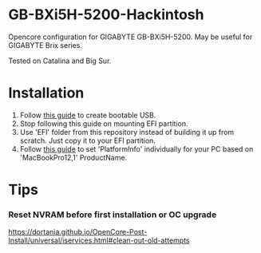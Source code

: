 # GB-BXi5H-5200-Hackintosh
Opencore configuration for GIGABYTE GB-BXi5H-5200. May be useful for GIGABYTE Brix series.

Tested on Catalina and Big Sur.

# Installation

1. Follow [this guide](https://dortania.github.io/OpenCore-Install-Guide/installer-guide/) to create bootable USB.
2. Stop following this guide on mounting EFI partition.
3. Use 'EFI' folder from this repository instead of building it up from scratch. Just copy it to your EFI partition.
4. Follow [this guide](https://dortania.github.io/OpenCore-Install-Guide/config-laptop.plist/broadwell.html) to set 'PlatformInfo' individually for your PC based on 'MacBookPro12,1' ProductName.

# Tips

### Reset NVRAM before first installation or OC upgrade

https://dortania.github.io/OpenCore-Post-Install/universal/iservices.html#clean-out-old-attempts
